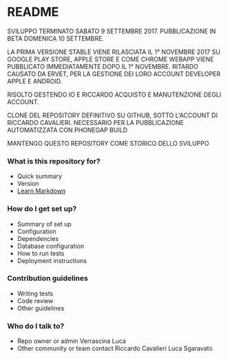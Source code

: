 # README #

SVILUPPO TERMINATO SABATO 9 SETTEMBRE 2017.
PUBBLICAZIONE IN BETA DOMENICA 10 SETTEMBRE.

LA PRIMA VERSIONE STABLE VIENE RILASCIATA IL 1° NOVEMBRE 2017
SU GOOGLE PLAY STORE, APPLE STORE E COME CHROME WEBAPP VIENE PUBBLICATO IMMEDIATAMENTE DOPO IL 1° NOVEMBRE.
RITARDO CAUSATO DA ERVET, PER LA GESTIONE DEI LORO ACCOUNT DEVELOPER APPLE E ANDROID.

RISOLTO GESTENDO IO E RICCARDO ACQUISTO E MANUTENZIONE DEGLI ACCOUNT.

CLONE DEL REPOSITORY DEFINITIVO SU GITHUB, SOTTO L'ACCOUNT DI RICCARDO CAVALIERI.
NECESSARIO PER LA PUBBLICAZIONE AUTOMATIZZATA CON PHONEGAP BUILD

MANTENGO QUESTO REPOSITORY COME STORICO DELLO SVILUPPO

### What is this repository for? ###

* Quick summary
* Version
* [Learn Markdown](https://bitbucket.org/tutorials/markdowndemo)

### How do I get set up? ###

* Summary of set up
* Configuration
* Dependencies
* Database configuration
* How to run tests
* Deployment instructions

### Contribution guidelines ###

* Writing tests
* Code review
* Other guidelines

### Who do I talk to? ###

* Repo owner or admin
Verrascina Luca
* Other community or team contact
Riccardo Cavalieri
Luca Sgaravato